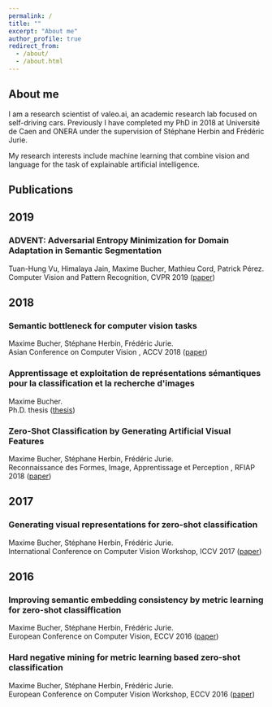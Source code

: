 ```yaml
---
permalink: /
title: ""
excerpt: "About me"
author_profile: true
redirect_from: 
  - /about/
  - /about.html
---
```


About me
------
I am a research scientist of valeo.ai, an academic research lab focused on self-driving cars. 
Previously I have completed my PhD in 2018 at Université de Caen and ONERA under the supervision of Stéphane Herbin and Frédéric Jurie. 

My research interests include machine learning that combine vision and language for the task of explainable artificial intelligence. 

Publications
----

## 2019

### ADVENT: Adversarial Entropy Minimization for Domain Adaptation in Semantic Segmentation
Tuan-Hung Vu, Himalaya Jain, Maxime Bucher, Mathieu Cord, Patrick Pérez.    
Computer Vision and Pattern Recognition, CVPR 2019 ([paper](https://arxiv.org/pdf/1811.12833.pdf))

## 2018

### Semantic bottleneck for computer vision tasks
Maxime Bucher, Stéphane Herbin, Frédéric Jurie.    
Asian Conference on Computer Vision , ACCV 2018 ([paper](https://arxiv.org/pdf/1811.02234.pdf))

### Apprentissage et exploitation de représentations sémantiques pour la classification et la recherche d'images
Maxime Bucher.    
Ph.D. thesis ([thesis](https://hal.archives-ouvertes.fr/tel-01964847/document))

### Zero-Shot Classification by Generating Artificial Visual Features
Maxime Bucher, Stéphane Herbin, Frédéric Jurie.    
Reconnaissance des Formes, Image, Apprentissage et Perception , RFIAP 2018 ([paper](https://hal.archives-ouvertes.fr/hal-01796440/file/1-paper.pdf))

## 2017
### Generating visual representations for zero-shot classification
Maxime Bucher, Stéphane Herbin, Frédéric Jurie.    
International Conference on Computer Vision Workshop, ICCV 2017 ([paper](http://openaccess.thecvf.com/content_ICCV_2017_workshops/papers/w38/Bucher_Generating_Visual_Representations_ICCV_2017_paper.pdf))

## 2016
### Improving semantic embedding consistency by metric learning for zero-shot classiffication
Maxime Bucher, Stéphane Herbin, Frédéric Jurie.    
European Conference on Computer Vision, ECCV 2016 ([paper](https://arxiv.org/pdf/1607.08085.pdf))

### Hard negative mining for metric learning based zero-shot classification
Maxime Bucher, Stéphane Herbin, Frédéric Jurie.    
European Conference on Computer Vision Workshop, ECCV 2016 ([paper](https://arxiv.org/pdf/1608.07441.pdf))
